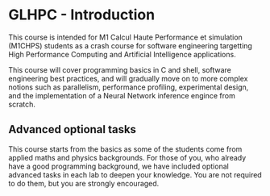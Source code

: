 # GLHPC - Introduction

This course is intended for M1 Calcul Haute Performance et simulation (M1CHPS)
students as a crash course for software engineering targetting High Performance
Computing and Artificial Intelligence applications.

This course will cover programming basics in C and shell, software engineering
best practices, and will gradually move on to more complex notions such as
parallelism, performance profiling, experimental design, and the implementation
of a Neural Network inference engince from scratch.

## Advanced optional tasks

This course starts from the basics as some of the students come from applied
maths and physics backgrounds. For those of you, who already have a good
programming background, we have included optional advanced tasks in each lab to
deepen your knowledge. You are not required to do them, but you are strongly
encouraged.